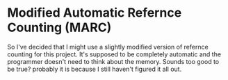 # Modified Automatic Refernce Counting (MARC)
So I've decided that I might use a slightly modified version of refernce counting for this project.
It's supposed to be completely automatic and the programmer doesn't need to think about the memory.
Sounds too good to be true? probably it is because I still haven't figured it all out.
